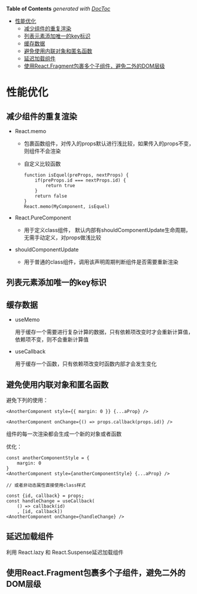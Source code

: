 <!-- START doctoc generated TOC please keep comment here to allow auto update -->
<!-- DON'T EDIT THIS SECTION, INSTEAD RE-RUN doctoc TO UPDATE -->
**Table of Contents**  *generated with [DocToc](https://github.com/thlorenz/doctoc)*

- [性能优化](#%E6%80%A7%E8%83%BD%E4%BC%98%E5%8C%96)
  - [减少组件的重复渲染](#%E5%87%8F%E5%B0%91%E7%BB%84%E4%BB%B6%E7%9A%84%E9%87%8D%E5%A4%8D%E6%B8%B2%E6%9F%93)
  - [列表元素添加唯一的key标识](#%E5%88%97%E8%A1%A8%E5%85%83%E7%B4%A0%E6%B7%BB%E5%8A%A0%E5%94%AF%E4%B8%80%E7%9A%84key%E6%A0%87%E8%AF%86)
  - [缓存数据](#%E7%BC%93%E5%AD%98%E6%95%B0%E6%8D%AE)
  - [避免使用内联对象和匿名函数](#%E9%81%BF%E5%85%8D%E4%BD%BF%E7%94%A8%E5%86%85%E8%81%94%E5%AF%B9%E8%B1%A1%E5%92%8C%E5%8C%BF%E5%90%8D%E5%87%BD%E6%95%B0)
  - [延迟加载组件](#%E5%BB%B6%E8%BF%9F%E5%8A%A0%E8%BD%BD%E7%BB%84%E4%BB%B6)
  - [使用React.Fragment包裹多个子组件，避免二外的DOM层级](#%E4%BD%BF%E7%94%A8reactfragment%E5%8C%85%E8%A3%B9%E5%A4%9A%E4%B8%AA%E5%AD%90%E7%BB%84%E4%BB%B6%E9%81%BF%E5%85%8D%E4%BA%8C%E5%A4%96%E7%9A%84dom%E5%B1%82%E7%BA%A7)

<!-- END doctoc generated TOC please keep comment here to allow auto update -->

# 性能优化

## 减少组件的重复渲染

- React.memo
  - 包裹函数组件，对传入的props默认进行浅比较，如果传入的props不变，则组件不会渲染
  - 自定义比较函数

    ```
    function isEquel(preProps, nextProps) {
        if(preProps.id === nextProps.id) {
            return true
        }
        return false
    }
    React.memo(MyComponent, isEquel)
    ```

- React.PureComponent

    - 用于定义class组件， 默认内部有shouldComponentUpdate生命周期，无需手动定义，对props做浅比较
  
- shouldComponentUpdate

    - 用于普通的class组件，调用该声明周期判断组件是否需要重新渲染


## 列表元素添加唯一的key标识

## 缓存数据

- useMemo

    用于缓存一个需要进行复杂计算的数据，只有依赖项改变时才会重新计算值，依赖项不变，则不会重新计算值

- useCallback

    用于缓存一个函数，只有依赖项改变时函数内部才会发生变化

## 避免使用内联对象和匿名函数
避免下列的使用：
```
<AnotherComponent style={{ margin: 0 }} {...aProp} />

<AnotherComponent onChange={() => props.callback(props.id)} />
```
组件的每一次渲染都会生成一个新的对象或者函数

优化：
```
const anotherComponentStyle = {
    margin: 0
}
<AnotherComponent style={anotherComponentStyle} {...aProp} />

// 或者非动态属性直接使用class样式
```
```
const {id, callback} = props;
const handleChange = useCallback(
    () => callback(id)
    , [id, callback])
<AnotherComponent onChange={handleChange} />
```



## 延迟加载组件
利用 React.lazy 和 React.Suspense延迟加载组件

## 使用React.Fragment包裹多个子组件，避免二外的DOM层级